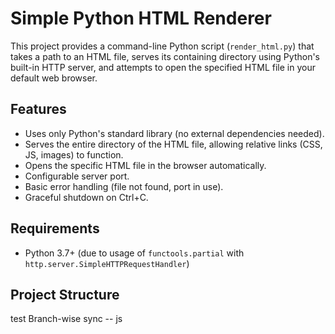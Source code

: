# Simple Python HTML Renderer

This project provides a command-line Python script (`render_html.py`) that takes a path to an HTML file, serves its containing directory using Python's built-in HTTP server, and attempts to open the specified HTML file in your default web browser.

## Features

* Uses only Python's standard library (no external dependencies needed).
* Serves the entire directory of the HTML file, allowing relative links (CSS, JS, images) to function.
* Opens the specific HTML file in the browser automatically.
* Configurable server port.
* Basic error handling (file not found, port in use).
* Graceful shutdown on Ctrl+C.

## Requirements

* Python 3.7+ (due to usage of `functools.partial` with `http.server.SimpleHTTPRequestHandler`)

## Project Structure

test Branch-wise sync -- js
